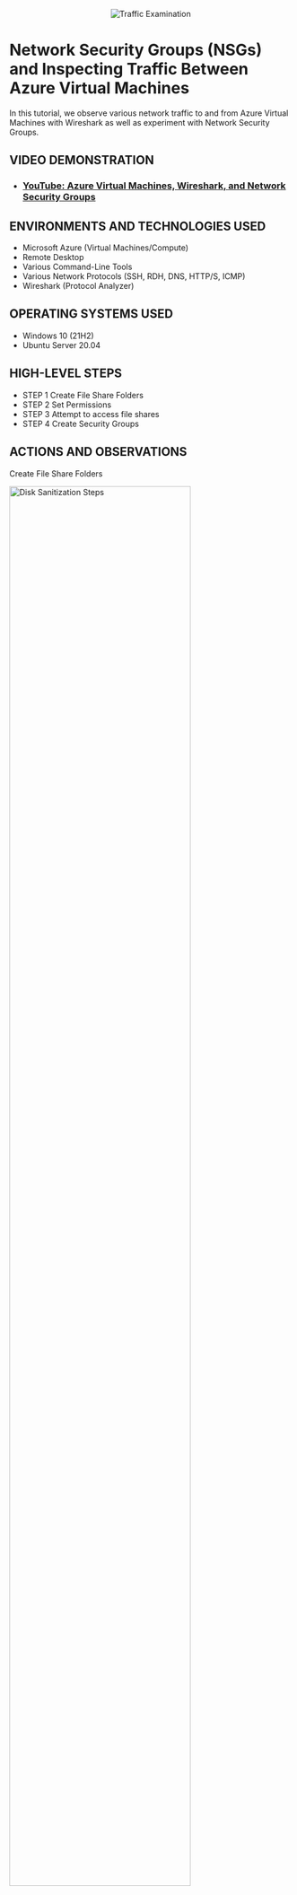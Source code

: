 <p align="center">
<img src="https://i.imgur.com/Ua7udoS.png" alt="Traffic Examination"/>
</p>

<h1>Network Security Groups (NSGs) and Inspecting Traffic Between Azure Virtual Machines</h1>
In this tutorial, we observe various network traffic to and from Azure Virtual Machines with Wireshark as well as experiment with Network Security Groups. <br />


<h2>VIDEO DEMONSTRATION</h2>

- ### [YouTube: Azure Virtual Machines, Wireshark, and Network Security Groups](https://youtu.be/kT8nFF5Zejw)

<h2>ENVIRONMENTS AND TECHNOLOGIES USED</h2>

- Microsoft Azure (Virtual Machines/Compute)
- Remote Desktop
- Various Command-Line Tools
- Various Network Protocols (SSH, RDH, DNS, HTTP/S, ICMP)
- Wireshark (Protocol Analyzer)

<h2>OPERATING SYSTEMS USED </h2>

- Windows 10 (21H2)
- Ubuntu Server 20.04

<h2>HIGH-LEVEL STEPS</h2>

- STEP 1 Create File Share Folders
- STEP 2 Set Permissions
- STEP 3 Attempt to access file shares
- STEP 4 Create Security Groups

<h2>ACTIONS AND OBSERVATIONS</h2>

Create File Share Folders
<p>
<img src="https://i.imgur.com/4kpWWbx.png" height="80%" width="80%" alt="Disk Sanitization Steps"/>
</p>
<p>
  
Created for new folders named Read-Access, Write-Access, and No-Access.
</p>
<br />

Set Permissions and Share Files
<p>
<img src="https://i.imgur.com/iKbpEaf.png" height="80%" width="80%" alt="Disk Sanitization Steps"/>
</p>

<p>
<img src="https://i.imgur.com/7ousuSe.png" height="80%" width="80%" alt="Disk Sanitization Steps"/>
</p>


Attempt to access file shares and folders
<p>
<img src="https://i.imgur.com/ulQTnb5.png" height="80%" width="80%" alt="Disk Sanitization Steps"/>
</p>
<p>
<img src="https://i.imgur.com/b6rBbaL.png" height="80%" width="80%" alt="Disk Sanitization Steps"/>
</p>
Clicked on No-Access folder to check permissions. Windows will not allow access to the folder. Permissions are working correctly here.

After clicking Read-Access folder and trying not create a folder (write) this notification popped up. Permissions set to only read and not write or create folders/documents. The permissions are working correctly.
</p>
<br />
Write In Folders
<p>
<img src="https://i.imgur.com/n9h4qhH.png" height="80%" width="80%" alt="Disk Sanitization Steps"/>
<p>

Clicked on the Write-Access folder. Created a text file and named it test. The permissions are working correctly for this folder. This folder has read & write permissions.
</p>
<br />

Create new organizational unit and group in Client-1: _SECURITY GROUPS AND ACCOUNTANTS
<p>
<img src="https://i.Imgur.com/Gvtrf9l.png" height="80%" width="80%" alt="Disk Sanitization Steps"/>
</p>
<p>
<img src="https://i.imgur.com/6sBHKB9.png" height="80%" width="80%" alt="Disk Sanitization Steps"/>
</p>

Create organizational unit: _SECURITY GROUPS
  
Create security group: ACCOUNTANTS
</p>
<br />

<p>
<img src="https://i.imgur.com/yf68obd.png" height="80%" width="80%" alt="Disk Sanitization Steps"/>
</p>
<p>
After creating the new organizational unity and group, go back to DC-1 to set permissions in accounting folder.  Open File Explorer, click on this PC and then Windows C:, right-click on accounting, and select properties.  Then type ACCOUNTANTS and click add, change permissions to "Read/Write", and click share.  
</p>
<br />
